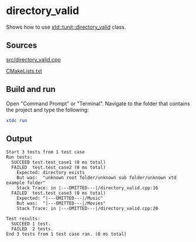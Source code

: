 # directory_valid

Shows how to use [xtd::tunit::directory_valid](https://gammasoft71.github.io/xtd/reference_guides/latest/classxtd_1_1tunit_1_1directory__valid.html) class.

## Sources

[src/directory_valid.cpp](src/directory_valid.cpp)

[CMakeLists.txt](CMakeLists.txt)

## Build and run

Open "Command Prompt" or "Terminal". Navigate to the folder that contains the project and type the following:

```cmake
xtdc run
```

## Output

```
Start 3 tests from 1 test case
Run tests:
  SUCCEED test.test_case1 (0 ms total)
  FAILED  test.test_case2 (0 ms total)
    Expected: directory exists
    But was:  "unknown root folder/unknown sub folder/unknown xtd example folder"
    Stack Trace: in |---OMITTED---|/directory_valid.cpp:16
  FAILED  test.test_case3 (0 ms total)
    Expected: "|---OMITTED---|/Music"
    But was:  "|---OMITTED---|/Movies"
    Stack Trace: in |---OMITTED---|/directory_valid.cpp:20

Test results:
  SUCCEED 1 test.
  FAILED  2 tests.
End 3 tests from 1 test case ran. (0 ms total)
```
